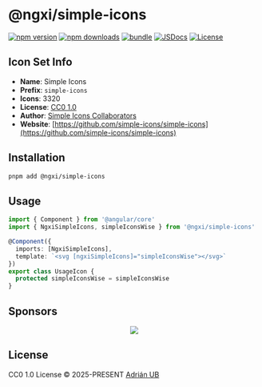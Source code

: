# @ngxi/simple-icons

[![npm version][npm-version-src]][npm-version-href]
[![npm downloads][npm-downloads-src]][npm-downloads-href]
[![bundle][bundle-src]][bundle-href]
[![JSDocs][jsdocs-src]][jsdocs-href]
[![License][license-src]][license-href]

## Icon Set Info

- **Name**: Simple Icons
- **Prefix**: `simple-icons`
- **Icons**: 3320
- **License**: [CC0 1.0](https://github.com/simple-icons/simple-icons/blob/develop/LICENSE.md)
- **Author**: [Simple Icons Collaborators](https://github.com/simple-icons/simple-icons)
- **Website**: [https://github.com/simple-icons/simple-icons](https://github.com/simple-icons/simple-icons)

## Installation

```sh
pnpm add @ngxi/simple-icons
```

## Usage

```ts
import { Component } from '@angular/core'
import { NgxiSimpleIcons, simpleIconsWise } from '@ngxi/simple-icons'

@Component({
  imports: [NgxiSimpleIcons],
  template: `<svg [ngxiSimpleIcons]="simpleIconsWise"></svg>`
})
export class UsageIcon {
  protected simpleIconsWise = simpleIconsWise
}
```

## Sponsors

<p align="center">
  <a href="https://cdn.jsdelivr.net/gh/adrian-ub/static/sponsors.svg">
    <img src='https://cdn.jsdelivr.net/gh/adrian-ub/static/sponsors.svg'/>
  </a>
</p>

## License

CC0 1.0 License © 2025-PRESENT [Adrián UB](https://github.com/adrian-ub)

<!-- Badges -->

[npm-version-src]: https://img.shields.io/npm/v/@ngxi/simple-icons?style=flat&colorA=080f12&colorB=1fa669
[npm-version-href]: https://npmjs.com/package/@ngxi/simple-icons
[npm-downloads-src]: https://img.shields.io/npm/dm/@ngxi/simple-icons?style=flat&colorA=080f12&colorB=1fa669
[npm-downloads-href]: https://npmjs.com/package/@ngxi/simple-icons
[bundle-src]: https://img.shields.io/bundlephobia/minzip/@ngxi/simple-icons?style=flat&colorA=080f12&colorB=1fa669&label=minzip
[bundle-href]: https://bundlephobia.com/result?p=@ngxi/simple-icons
[license-src]: https://img.shields.io/npm/l/@ngxi/simple-icons?style=flat&colorA=080f12&colorB=1fa669
[license-href]: https://github.com/adrian-ub/ngxi/blob/main/LICENSE
[jsdocs-src]: https://img.shields.io/badge/jsdocs-reference-080f12?style=flat&colorA=080f12&colorB=1fa669
[jsdocs-href]: https://www.jsdocs.io/package/@ngxi/simple-icons
